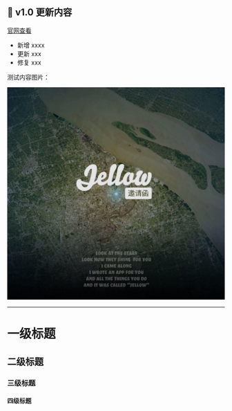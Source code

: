 ## 🎉 v1.0 更新内容

[官网查看](https://imxie.itscoder.com)

- 新增 xxxx
- 更新 xxx
- 修复 xxx


测试内容图片：

![](https://raw.githubusercontent.com/xcc3641/AddictedPics/master/blog/202112091522651.jpg)

---

# 一级标题
## 二级标题
### 三级标题
#### 四级标题